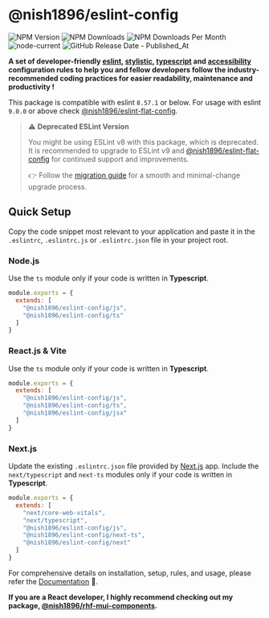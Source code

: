 # @nish1896/eslint-config

![NPM Version](https://img.shields.io/npm/v/%40nish1896%2Feslint-config)
![NPM Downloads](https://img.shields.io/npm/dt/%40nish1896%2Feslint-config)
![NPM Downloads Per Month](https://img.shields.io/npm/dm/%40nish1896%2Feslint-config?color=%23e0e063)
![node-current](https://img.shields.io/node/v/%40nish1896%2Feslint-config?color=%23e86267)
![GitHub Release Date - Published_At](https://img.shields.io/github/release-date/nishkohli96/eslint-config)

**A set of developer-friendly [eslint](https://eslint.org/), [stylistic](https://eslint.style/), [typescript](https://www.typescriptlang.org/) and [accessibility](https://developer.mozilla.org/en-US/docs/Learn/Accessibility/What_is_accessibility) configuration rules to help you and fellow developers follow the industry-recommended coding practices for easier readability, maintenance and productivity !**

This package is compatible with eslint `8.57.1` or below. For usage with eslint `9.0.0` or above check [@nish1896/eslint-flat-config](https://www.npmjs.com/package/@nish1896/eslint-flat-config).

> ⚠️ **Deprecated ESLint Version**
>
> You might be using ESLint v8 with this package, which is deprecated. It is recommended to upgrade to ESLint v9 and [@nish1896/eslint-flat-config](https://www.npmjs.com/package/@nish1896/eslint-flat-config) for continued support and improvements.
>
> 👉 Follow the [migration guide](https://nish1896-eslint-config.vercel.app/migration/eslint-8_to_9) for a smooth and minimal-change upgrade process.

## Quick Setup

Copy the code snippet most relevant to your application and paste it in the `.eslintrc`, `.eslintrc.js` or `.eslintrc.json` file in your project root.

### Node.js

Use the `ts` module only if your code is written in **Typescript**.

```js
module.exports = {
  extends: [
    "@nish1896/eslint-config/js",
    "@nish1896/eslint-config/ts"
  ]
}
```
### React.js & Vite

Use the `ts` module only if your code is written in **Typescript**.

```js
module.exports = {
  extends: [
    "@nish1896/eslint-config/js",
    "@nish1896/eslint-config/ts",
    "@nish1896/eslint-config/jsx"
  ]
}
```
### Next.js

Update the existing `.eslintrc.json` file provided by [Next.js](https://nextjs.org/) app. Include the `next/typescript` and `next-ts` modules only if your code is written in **Typescript**.

```js
module.exports = {
  extends: [
    "next/core-web-vitals",
    "next/typescript",
    "@nish1896/eslint-config/js",
    "@nish1896/eslint-config/next-ts",
    "@nish1896/eslint-config/next"
  ]
}
```

For comprehensive details on installation, setup, rules, and usage, please refer the [Documentation](https://nish1896-eslint-config.vercel.app/introduction) 📖.

**If you are a React developer, I highly recommend checking out my package, [@nish1896/rhf-mui-components](https://www.npmjs.com/package/@nish1896/rhf-mui-components).**
